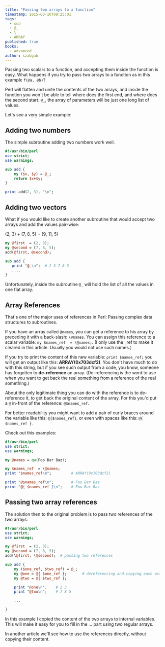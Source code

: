 ```yaml
---
title: "Passing two arrays to a function"
timestamp: 2015-03-10T09:25:01
tags:
  - sub
  - @_
  - \
  - ARRAY
published: true
books:
  - advanced
author: szabgab
---
```



Passing two scalars to a function, and accepting them inside the function is easy.
What happens if you try to pass two arrays to a function as in this example `f(@a, @b)`?

Perl will flatten and unite the contents of the two arrays, and inside the function
you won't be able to tell where does the first end, and where does the second start.
`@_`, the array of parameters will be just one long list of values.


Let's see a very simple example:

## Adding two numbers

The simple subroutine adding two numbers work well.

```perl
#!/usr/bin/perl
use strict;
use warnings;

sub add {
    my ($x, $y) = @_;
    return $x+$y;
}

print add(2, 3), "\n";
```


## Adding two vectors

What if you would like to create another subroutine that would accept two arrays and
add the values pair-wise:

(2, 3) + (7, 8, 5) =  (9, 11, 5)

```perl
my @first  = (2, 3);
my @second = (7, 8, 5);
add(@first, @second);

sub add {
   print "@_\n";  # 2 3 7 8 5
   ....
}
```

Unfortunately, inside the subroutine `@_` will hold the list of all the values in one flat array.

## Array References

That's one of the major uses of references in Perl: Passing complex data structures to subroutines.

If you have an array called `@names`, you can get a reference to his array by preceding it with a back-slash:
`\@names`. You can assign this reference to a scalar variable: `my $names_ref  = \@names;`.
(I only use the _ref to make it cleared in this article. Usually you would not use such names.)

If you try to print the content of this new variable: `print $names_ref;` you will get an output like this:
<b>ARRAY(0x703dcf2)</b>. You don't have much to do with this string, but if you see such output from a code, you know,
someone has forgotten to <b>de-reference</b> an array.
(De-referencing is the word to use when you want to get back the real something from a reference of the real something.)

About the only legitimate thing you can do with the reference is to de-reference it, to get back the original content of
the array. For this you'd put a `@` in-front of the reference: `@$names_ref`.

For better readability you might want to add a pair of curly braces around the variable like this:
`@{$names_ref}`, or even with spaces like this: `@{ $names_ref }`.

Check out this examples:

```perl
#!/usr/bin/perl
use strict;
use warnings;

my @names = qw(Foo Bar Baz);

my $names_ref  = \@names;
print "$names_ref\n";         # ARRAY(0x703dcf2)

print "@$names_ref\n";        # Foo Bar Baz
print "@{ $names_ref }\n";    # Foo Bar Baz
```

## Passing two array references

The solution then to the original problem is to pass two references of the two arrays:

```perl
#!/usr/bin/perl
use strict;
use warnings;

my @first  = (2, 3);
my @second = (7, 8, 5);
add(\@first, \@second);  # passing two references

sub add {
    my ($one_ref, $two_ref) = @_;
    my @one = @{ $one_ref };       # dereferencing and copying each array
    my @two = @{ $two_ref };

    print "@one\n";    # 2 3
    print "@two\n";    # 7 8 5

    ...

}
```

In this example I copied the content of the two arrays to internal variables.
This will make it easy for you to fill in the ... part using two regular arrays.

In another article we'll see how to use the references directly,
without copying their content.






